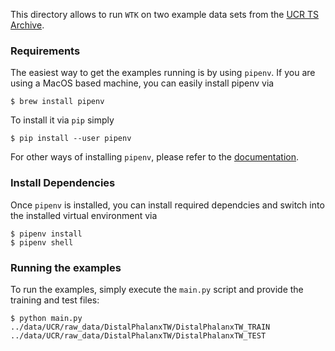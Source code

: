 This directory allows to run `WTK` on two example data sets
from the [UCR TS Archive](http://timeseriesclassification.com/). 

### Requirements
The easiest way to get the examples running is by using `pipenv`. If you are using a MacOS based machine, you can easily install pipenv via
```
$ brew install pipenv
```

To install it via `pip` simply
```
$ pip install --user pipenv
```

For other ways of installing `pipenv`, please refer to the [documentation](https://docs.pipenv.org/en/latest/install/).

### Install Dependencies
Once `pipenv` is installed, you can install required dependcies and switch into the installed virtual environment via
```
$ pipenv install
$ pipenv shell
```

### Running the examples
To run the examples, simply execute the `main.py` script and provide the training and test files:
```
$ python main.py ../data/UCR/raw_data/DistalPhalanxTW/DistalPhalanxTW_TRAIN ../data/UCR/raw_data/DistalPhalanxTW/DistalPhalanxTW_TEST
```
